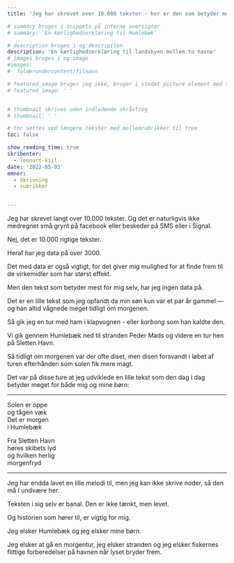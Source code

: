 ```yaml
---
title: 'Jeg har skrevet over 10.000 tekster - her er den som betyder mest for mig selv'

# summary bruges i snippets på interne oversigter
# summary: 'En kærlighedserklæring til Humlebæk'

# description bruges i og:description
description: 'En kærlighedserklæring til landsbyen mellem to havne'
# images bruges i og:image
#images:
#- folderundercontent/filnavn

# featured_image bruger jeg ikke, bruger i stedet picture element med skråstreg i indhold
# featured_image: ' '


# thumbnail skrives uden indledende skråstreg
# thumbnail: ' '

# toc sættes ved længere tekster med mellemrubrikker til true
toc: false

show_reading_time: true
skribenter:
  - lennart-kiil
date: '2022-05-03'
emner:
  - Skrivning
  - rubrikker


---
```




Jeg har skrevet langt over 10.000 tekster. Og det er naturligvis ikke medregnet små grynt på facebook eller beskeder på SMS eller i Signal.

Nej, det er 10.000 rigtige tekster.

Heraf har jeg data på over 3000.

Det med data er også vigtigt, for det giver mig mulighed for at finde frem til de virkemidler som har størst effekt.

Men den tekst som betyder mest for mig selv, har jeg ingen data på.

Det er en lille tekst som jeg opfandt da min søn kun var et par år gammel — og han altid vågnede meget tidligt om morgenen.

Så gik jeg en tur med ham i klapvognen - eller *karbong* som han kaldte den. 

Vi gik gennem Humlebæk ned til stranden Peder Mads og videre en tur hen på Sletten Havn.

Så tidligt om morgenen var der ofte diset, men disen forsvandt i løbet af turen efterhånden som solen fik mere magt.

Det var på disse ture at jeg udviklede en lille tekst som den dag i dag betyder meget for både mig og mine børn:

---

Solen er oppe  
og tågen væk  
Det er morgen  
i Humlebæk

Fra Sletten Havn  
høres skibets lyd  
og hvilken herlig  
morgenfryd

---

Jeg har endda lavet en lille melodi til, men jeg kan ikke skrive noder, så den må I undvære her.

Teksten i sig selv er banal. Den er ikke tænkt, men levet.

Og historien som hører til, er vigtig for mig.

Jeg elsker Humlebæk og jeg elsker mine børn.

Jeg elsker at gå en morgentur, jeg elsker stranden og jeg elsker fiskernes flittige forberedelser på havnen når lyset bryder frem.

